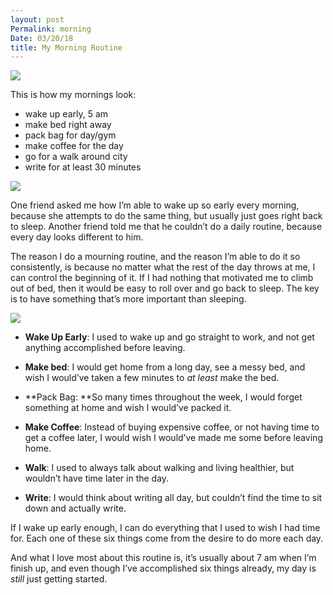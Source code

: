 ```yaml
---
layout: post
Permalink: morning
Date: 03/20/18
title: My Morning Routine
---
```


![][image-1]

This is how my mornings look:

- wake up early, 5 am
- make bed right away
- pack bag for day/gym
- make coffee for the day
- go for a walk around city
- write for at least 30 minutes

![][image-2]

One friend asked me how I’m able to wake up so early every morning, because she attempts to do the same thing, but usually just goes right back to sleep. Another friend told me that he couldn’t do a daily routine, because every day looks different to him.

The reason I do a mourning routine, and the reason I’m able to do it so consistently, is because no matter what the rest of the day throws at me, I can control the beginning of it. If I had nothing that motivated me to climb out of bed, then it would be easy to roll over and go back to sleep. The key is to have something that’s more important than sleeping.

![][image-3]

- **Wake Up Early**: I used to wake up and go straight to work, and not get anything accomplished before leaving.

- **Make bed**: I would get home from a long day, see a messy bed, and wish I would’ve taken a few minutes to *at least* make the bed.

- **Pack Bag: **So many times throughout the week, I would forget something at home and wish I would’ve packed it.

-  **Make Coffee**: Instead of buying expensive coffee, or not having time to get a coffee later, I would wish I would’ve made me some before leaving home.

- **Walk**: I used to always talk about walking and living healthier, but wouldn’t have time later in the day.

- **Write**: I would think about writing all day, but couldn’t find the time to sit down and actually write.

If I wake up early enough, I can do everything that I used to wish I had time for. Each one of these six things come from the desire to do more each day. 

And what I love most about this routine is, it’s usually about 7 am when I’m finish up, and even though I’ve accomplished six things already, my day is *still* just getting started.

[image-1]:	https://dl.dropboxusercontent.com/s/uya1p156742klgp/IMG_1139.JPG
[image-2]:	https://dl.dropboxusercontent.com/s/hw8oj1py17y2qnn/IMG_0045.jpg
[image-3]:	https://dl.dropboxusercontent.com/s/wgxmdngd3zl0yt7/IMG_1150.JPG
